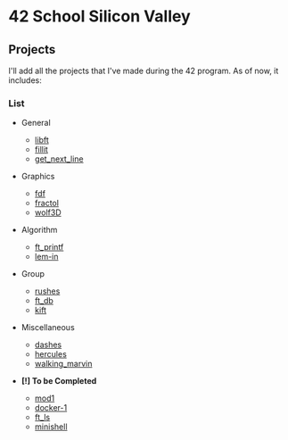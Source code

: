 # 42 School Silicon Valley

## Projects

I'll add all the projects that I've made during the 42 program.
As of now, it includes:

### List

* General
	- [libft](https://github.com/jraleman/42_Libft)
	- [fillit](https://github.com/jraleman/42_Fillit)
	- [get_next_line](https://github.com/jraleman/42_get_next_line)

* Graphics
	- [fdf](https://github.com/jraleman/42_FDF/)
	- [fractol](https://github.com/jraleman/42_Fractol/)
	- [wolf3D](https://github.com/jraleman/42_Wolf3d/)

* Algorithm
	- [ft_printf](https://github.com/jraleman/42_ft_printf/)
	- [lem-in](https://github.com/jraleman/42_Lem-in/)

* Group
	- [rushes](https://github.com/jraleman/42_Rushes/)
	- [ft_db](https://github.com/jraleman/42_ft_db/)
	- [kift](https://github.com/jraleman/42_Kift/)

* Miscellaneous
	- [dashes](https://github.com/jraleman/42_Dashes/)
	- [hercules](https://github.com/jraleman/42_Hercules/)
	- [walking_marvin](https://github.com/jraleman/42_Walking_Marvin/)

* **[!] To be Completed**

	- [mod1](https://github.com/jraleman/42_Mod1/)
	- [docker-1](https://github.com/jraleman/42_Docker-1/)
	- [ft_ls](https://github.com/jraleman/42_ft_ls/)
	- [minishell](https://github.com/jraleman/42_Minishell/)
